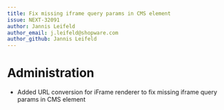 ```yaml
---
title: Fix missing iframe query params in CMS element
issue: NEXT-32091
author: Jannis Leifeld
author_email: j.leifeld@shopware.com
author_github: Jannis Leifeld
---
```

# Administration
* Added URL conversion for iFrame renderer to fix missing iframe query params in CMS element
